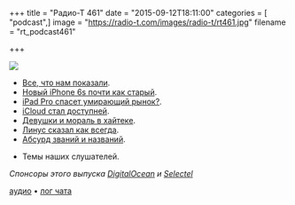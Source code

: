 +++
title = "Радио-Т 461"
date = "2015-09-12T18:11:00"
categories = [ "podcast",]
image = "https://radio-t.com/images/radio-t/rt461.jpg"
filename = "rt_podcast461"

+++

![](https://radio-t.com/images/radio-t/rt461.jpg)

* [Все, что нам показали](http://thenextweb.com/apple/2015/09/09/everything-apple-announced-at-its-september-2015-event/).
* [Новый iPhone 6s почти как старый](http://social.techcrunch.com/2015/09/09/apple-introduces-the-iphone-6s-and-iphone-6s-plus/).
* [iPad Pro спасет умирающий рынок?](http://fortune.com/2015/09/11/ipad-pro-revive-tablet-market/).
* [iCloud стал доступней](http://www.soyacincau.com/2015/09/11/icloud-revises-its-pricing-to-be-more-affordable-but-how-does-it-stack-up-to-the-rest/).
* [Девушки и мораль в хайтеке](http://www.thedailybeast.com/articles/2015/09/11/tech-company-hires-pretty-girls-to-boost-morale.html).
* [Линус сказал как всегда](http://www.itworld.com/article/2983241/linux/linus-torvalds-rants-about-new-programming-interfaces.html).
* [Абсурд званий и названий](https://medium.com/@sethington/the-absurdity-of-titles-b44bbdb365b0).
- Темы наших слушателей.

_Спонсоры этого выпуска [DigitalOcean](https://do.co/radiot) и [Selectel](https://selectel.ru/services/vpc/)_

[аудио](https://cdn.radio-t.com/rt_podcast461.mp3) • [лог чата](http://chat.radio-t.com/logs/radio-t-461.html)
<audio src="https://cdn.radio-t.com/rt_podcast461.mp3" preload="none"></audio>
